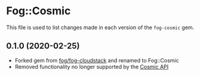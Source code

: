 # Fog::Cosmic

This file is used to list changes made in each version of the `fog-cosmic` gem.

## 0.1.0 (2020-02-25)

- Forked gem from [fog/fog-cloudstack](https://github.com/fog/fog-cloudstack) and renamed to Fog::Cosmic
- Removed functionality no longer supported by the [Cosmic API](http://apidoc.mcc.schubergphilis.com)
